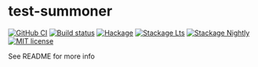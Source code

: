 # test-summoner

[![GitHub CI](https://github.com/Syllina/test-summoner/workflows/CI/badge.svg)](https://github.com/Syllina/test-summoner/actions)
[![Build status](https://img.shields.io/travis/Syllina/test-summoner.svg?logo=travis)](https://travis-ci.org/Syllina/test-summoner)
[![Hackage](https://img.shields.io/hackage/v/test-summoner.svg?logo=haskell)](https://hackage.haskell.org/package/test-summoner)
[![Stackage Lts](http://stackage.org/package/test-summoner/badge/lts)](http://stackage.org/lts/package/test-summoner)
[![Stackage Nightly](http://stackage.org/package/test-summoner/badge/nightly)](http://stackage.org/nightly/package/test-summoner)
[![MIT license](https://img.shields.io/badge/license-MIT-blue.svg)](LICENSE)

See README for more info
